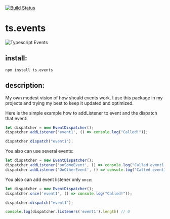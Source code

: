 [![Build Status](https://travis-ci.org/jaklimoff/ts.events.svg?branch=master)](https://travis-ci.org/jaklimoff/ts.events)

# ts.events
![Typescript Events](http://www.fairydelldesigns.co.uk/events%20banner_v_Variation_550%20x%20217-1.jpg)


## install:

`npm install ts.events`

## description:

My own modest vision of how should events work. I use this package in my projects and trying my best to keep it updated and optimized.


Here is the simple example how to addListener to event and the dispatch that event:

```typescript
let dispatcher = new EventDispatcher();
dispatcher.addListener('event1', () => console.log("Called!"));

dispatcher.dispatch("event1");        
```


You also can use several events:

```typescript
let dispatcher = new EventDispatcher();
dispatcher.addListener('onSomeEvent', () => console.log("Called event1!"));
dispatcher.addListener('OnOtherEvent', () => console.log("Called event1!"));
```

You also can add event listener only `once`:

```typescript
let dispatcher = new EventDispatcher();
dispatcher.once('event1', () => console.log("Called!"));

dispatcher.dispatch("event1");        

console.log(dispatcher.listeners('event1').length) // 0
```
